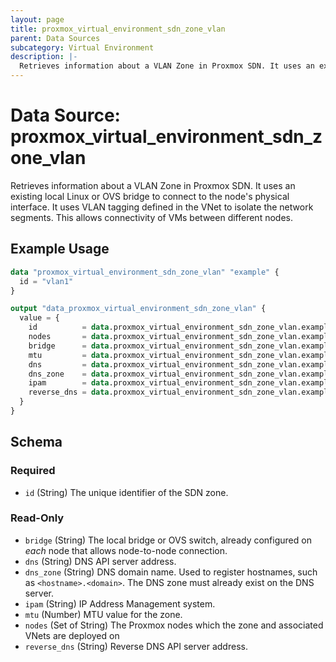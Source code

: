 ```yaml
---
layout: page
title: proxmox_virtual_environment_sdn_zone_vlan
parent: Data Sources
subcategory: Virtual Environment
description: |-
  Retrieves information about a VLAN Zone in Proxmox SDN. It uses an existing local Linux or OVS bridge to connect to the node's physical interface. It uses VLAN tagging defined in the VNet to isolate the network segments. This allows connectivity of VMs between different nodes.
---
```


# Data Source: proxmox_virtual_environment_sdn_zone_vlan

Retrieves information about a VLAN Zone in Proxmox SDN. It uses an existing local Linux or OVS bridge to connect to the node's physical interface. It uses VLAN tagging defined in the VNet to isolate the network segments. This allows connectivity of VMs between different nodes.

## Example Usage

```terraform
data "proxmox_virtual_environment_sdn_zone_vlan" "example" {
  id = "vlan1"
}

output "data_proxmox_virtual_environment_sdn_zone_vlan" {
  value = {
    id          = data.proxmox_virtual_environment_sdn_zone_vlan.example.id
    nodes       = data.proxmox_virtual_environment_sdn_zone_vlan.example.nodes
    bridge      = data.proxmox_virtual_environment_sdn_zone_vlan.example.bridge
    mtu         = data.proxmox_virtual_environment_sdn_zone_vlan.example.mtu
    dns         = data.proxmox_virtual_environment_sdn_zone_vlan.example.dns
    dns_zone    = data.proxmox_virtual_environment_sdn_zone_vlan.example.dns_zone
    ipam        = data.proxmox_virtual_environment_sdn_zone_vlan.example.ipam
    reverse_dns = data.proxmox_virtual_environment_sdn_zone_vlan.example.reverse_dns
  }
}
```

<!-- schema generated by tfplugindocs -->
## Schema

### Required

- `id` (String) The unique identifier of the SDN zone.

### Read-Only

- `bridge` (String) The local bridge or OVS switch, already configured on _each_ node that allows node-to-node connection.
- `dns` (String) DNS API server address.
- `dns_zone` (String) DNS domain name. Used to register hostnames, such as `<hostname>.<domain>`. The DNS zone must already exist on the DNS server.
- `ipam` (String) IP Address Management system.
- `mtu` (Number) MTU value for the zone.
- `nodes` (Set of String) The Proxmox nodes which the zone and associated VNets are deployed on
- `reverse_dns` (String) Reverse DNS API server address.
